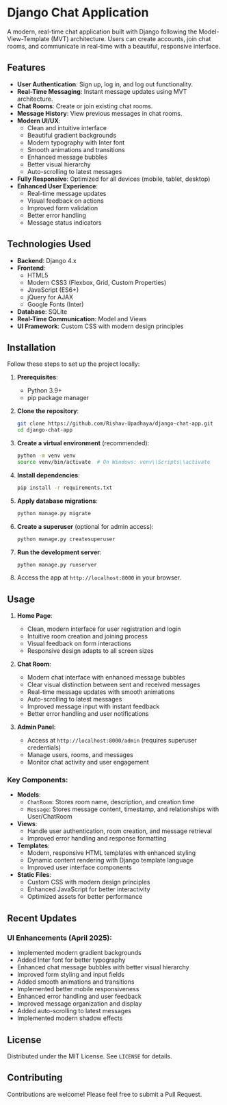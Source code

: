 # Django Chat Application

A modern, real-time chat application built with Django following the Model-View-Template (MVT) architecture. Users can create accounts, join chat rooms, and communicate in real-time with a beautiful, responsive interface.

## Features

- **User Authentication**: Sign up, log in, and log out functionality.
- **Real-Time Messaging**: Instant message updates using MVT architecture.
- **Chat Rooms**: Create or join existing chat rooms.
- **Message History**: View previous messages in chat rooms.
- **Modern UI/UX**:
  - Clean and intuitive interface
  - Beautiful gradient backgrounds
  - Modern typography with Inter font
  - Smooth animations and transitions
  - Enhanced message bubbles
  - Better visual hierarchy
  - Auto-scrolling to latest messages
- **Fully Responsive**: Optimized for all devices (mobile, tablet, desktop)
- **Enhanced User Experience**:
  - Real-time message updates
  - Visual feedback on actions
  - Improved form validation
  - Better error handling
  - Message status indicators

## Technologies Used

- **Backend**: Django 4.x
- **Frontend**: 
  - HTML5
  - Modern CSS3 (Flexbox, Grid, Custom Properties)
  - JavaScript (ES6+)
  - jQuery for AJAX
  - Google Fonts (Inter)
- **Database**: SQLite 
- **Real-Time Communication**: Model and Views
- **UI Framework**: Custom CSS with modern design principles

## Installation

Follow these steps to set up the project locally:

1. **Prerequisites**:
   - Python 3.9+
   - pip package manager

2. **Clone the repository**:
   ```bash
   git clone https://github.com/Rishav-Upadhaya/django-chat-app.git
   cd django-chat-app
   ```

3. **Create a virtual environment** (recommended):
   ```bash
   python -m venv venv
   source venv/bin/activate  # On Windows: venv\\Scripts\\activate
   ```

4. **Install dependencies**:
   ```bash
   pip install -r requirements.txt
   ```

5. **Apply database migrations**:
   ```bash
   python manage.py migrate
   ```

6. **Create a superuser** (optional for admin access):
   ```bash
   python manage.py createsuperuser
   ```

7. **Run the development server**:
   ```bash
   python manage.py runserver
   ```

8. Access the app at `http://localhost:8000` in your browser.

## Usage

1. **Home Page**:
   - Clean, modern interface for user registration and login
   - Intuitive room creation and joining process
   - Visual feedback on form interactions
   - Responsive design adapts to all screen sizes

2. **Chat Room**:
   - Modern chat interface with enhanced message bubbles
   - Clear visual distinction between sent and received messages
   - Real-time message updates with smooth animations
   - Auto-scrolling to latest messages
   - Improved message input with instant feedback
   - Better error handling and user notifications

3. **Admin Panel**:
   - Access at `http://localhost:8000/admin` (requires superuser credentials)
   - Manage users, rooms, and messages
   - Monitor chat activity and user engagement

### Key Components:
- **Models**:
  - `ChatRoom`: Stores room name, description, and creation time
  - `Message`: Stores message content, timestamp, and relationships with User/ChatRoom
- **Views**:
  - Handle user authentication, room creation, and message retrieval
  - Improved error handling and response formatting
- **Templates**:
  - Modern, responsive HTML templates with enhanced styling
  - Dynamic content rendering with Django template language
  - Improved user interface components
- **Static Files**:
  - Custom CSS with modern design principles
  - Enhanced JavaScript for better interactivity
  - Optimized assets for better performance

## Recent Updates

### UI Enhancements (April 2025):
- Implemented modern gradient backgrounds
- Added Inter font for better typography
- Enhanced chat message bubbles with better visual hierarchy
- Improved form styling and input fields
- Added smooth animations and transitions
- Implemented better mobile responsiveness
- Enhanced error handling and user feedback
- Improved message organization and display
- Added auto-scrolling to latest messages
- Implemented modern shadow effects

## License

Distributed under the MIT License. See `LICENSE` for details.

## Contributing

Contributions are welcome! Please feel free to submit a Pull Request.